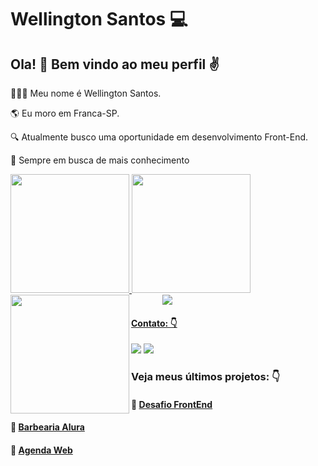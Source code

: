 # Wellington Santos :computer:

## Ola! :wave:  Bem vindo ao meu perfil ✌️
👱🏼‍♂️ Meu nome é Wellington Santos.<br/>

🌎 Eu moro em Franca-SP.<br/>

🔍 Atualmente busco uma oportunidade em desenvolvimento Front-End.<br/>

🚀 Sempre em busca de mais conhecimento

<div>
<a href="https://github.com/WSantos79">
<img height="190em" src="https://github-readme-stats.vercel.app/api?username=WSantos79&show_icons=true&theme=highcontrast&include_all_commits=true&count_private=true"/>
<img height="190em" src="https://github-readme-stats.vercel.app/api/top-langs/?username=WSantos79&layout=compact&langs_count=7&theme=highcontrast"/>
<img height="190em" align="left" src="https://github-readme-streak-stats.herokuapp.com/?user=WSantos79&theme=highcontrast"/>     
</div>   
   
   
<img hspace="50" src="https://user-images.githubusercontent.com/58752564/148696670-d7dae903-4422-42a8-9e26-88deedc2834f.png"/>
   
#### Contato: 👇
<a href="mailto:wellingtonsantos7799@gmail.com" target="_blank"><img src="https://img.shields.io/badge/-Gmail-%23333?style=for-the-badge&amp;logo=gmail&amp;logoColor=white" target="_blank"></a>   <a href="https://www.linkedin.com/in/wellingtonsantos79/" target="_blank"><img src="https://img.shields.io/badge/-LinkedIn-%230077B5?style=for-the-badge&logo=linkedin&logoColor=white" target="_blank"></a> 

   
 ### Veja meus últimos projetos: 👇
 #### :pushpin: [Desafio FrontEnd](https://github.com/WSantos79/AluraDev)
 #### :pushpin: [Barbearia Alura](https://github.com/WSantos79/Projeto-Barbearia-Alura)
 #### :pushpin: [Agenda Web](https://github.com/WSantos79/Projeto-Agenda-Web)
